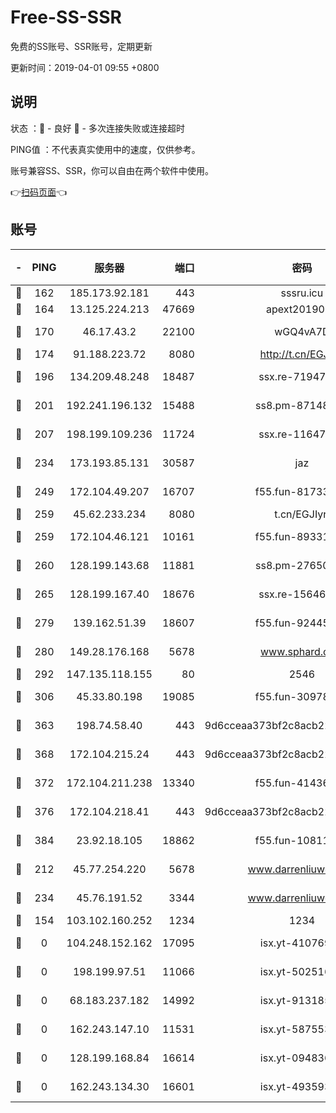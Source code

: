 # Free-SS-SSR

免费的SS账号、SSR账号，定期更新

更新时间：2019-04-01 09:55 +0800

## 说明

状态     ：🙂 - 良好 🙁 - 多次连接失败或连接超时

PING值   ：不代表真实使用中的速度，仅供参考。

账号兼容SS、SSR，你可以自由在两个软件中使用。

👉[扫码页面](https://liesauer.github.io/Free-SS-SSR/)👈

## 账号

|-|PING|服务器|端口|密码|加密方式|区域|
|:----:|:----:|:-----:|-----:|:----:|:----:|:----:|
|🙂|162|185.173.92.181|443|sssru.icu|rc4-md5|RU|
|🙂|164|13.125.224.213|47669|apext2019001|chacha20|KR|
|🙂|170|46.17.43.2|22100|wGQ4vA7D|aes-256-gcm|RU|
|🙂|174|91.188.223.72|8080|http://t.cn/EGJIyrl|rc4-md5|RU|
|🙂|196|134.209.48.248|18487|ssx.re-71947095|aes-256-cfb|US|
|🙂|201|192.241.196.132|15488|ss8.pm-87148177|aes-256-cfb|US|
|🙂|207|198.199.109.236|11724|ssx.re-11647180|aes-256-cfb|US|
|🙂|234|173.193.85.131|30587|jaz|aes-256-cfb|US|
|🙂|249|172.104.49.207|16707|f55.fun-81733615|aes-256-cfb|SG|
|🙂|259|45.62.233.234|8080|t.cn/EGJIyrl|rc4-md5|CA|
|🙂|259|172.104.46.121|10161|f55.fun-89331338|aes-256-cfb|SG|
|🙂|260|128.199.143.68|11881|ss8.pm-27650845|aes-256-cfb|SG|
|🙂|265|128.199.167.40|18676|ssx.re-15646826|aes-256-cfb|SG|
|🙂|279|139.162.51.39|18607|f55.fun-92445990|aes-256-cfb|SG|
|🙂|280|149.28.176.168|5678|www.sphard.com|aes-256-cfb|AU|
|🙂|292|147.135.118.155|80|2546|chacha20|US|
|🙂|306|45.33.80.198|19085|f55.fun-30978462|aes-256-cfb|US|
|🙂|363|198.74.58.40|443|9d6cceaa373bf2c8acb22e60b6a58be6|aes-256-cfb|US|
|🙂|368|172.104.215.24|443|9d6cceaa373bf2c8acb22e60b6a58be6|aes-256-cfb|US|
|🙂|372|172.104.211.238|13340|f55.fun-41436212|aes-256-cfb|US|
|🙂|376|172.104.218.41|443|9d6cceaa373bf2c8acb22e60b6a58be6|aes-256-cfb|US|
|🙂|384|23.92.18.105|18862|f55.fun-10811228|aes-256-cfb|US|
|🙂|212|45.77.254.220|5678|www.darrenliuwei.com|aes-256-cfb|SG|
|🙂|234|45.76.191.52|3344|www.darrenliuwei.com|aes-256-cfb|JP|
|🙁|154|103.102.160.252|1234|1234|rc4-md5|JP|
|🙁|0|104.248.152.162|17095|isx.yt-41076974|aes-256-cfb|SG|
|🙁|0|198.199.97.51|11066|isx.yt-50251647|aes-256-cfb|US|
|🙁|0|68.183.237.182|14992|isx.yt-91318565|aes-256-cfb|SG|
|🙁|0|162.243.147.10|11531|isx.yt-58755378|aes-256-cfb|US|
|🙁|0|128.199.168.84|16614|isx.yt-09483649|aes-256-cfb|SG|
|🙁|0|162.243.134.30|16601|isx.yt-49359357|aes-256-cfb|US|
